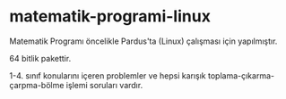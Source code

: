 # matematik-programi-linux
Matematik Programı öncelikle Pardus'ta (Linux) çalışması için yapılmıştır.

64 bitlik pakettir.

1-4. sınıf konularını içeren problemler ve hepsi karışık toplama-çıkarma-çarpma-bölme işlemi soruları vardır.
